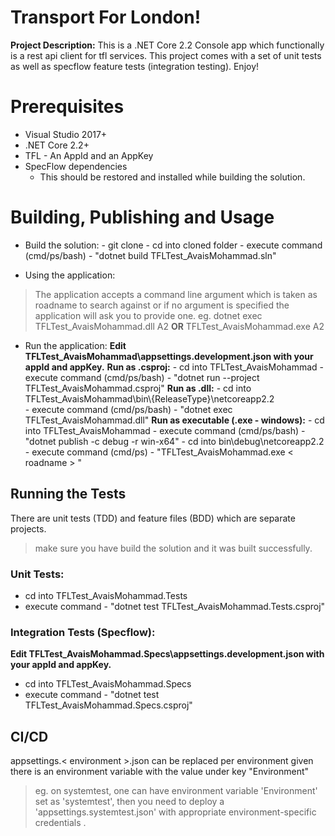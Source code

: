 # Transport For London!

**Project Description:**
	This is a .NET Core 2.2 Console app which functionally is a rest api client for tfl services. This project comes with a set of unit tests as well as specflow feature tests (integration testing). Enjoy!   

# Prerequisites

 - Visual Studio 2017+
 - .NET Core 2.2+
 - TFL - An AppId and an AppKey
 - SpecFlow dependencies
	 - This should be restored and installed while building the solution.  

# Building, Publishing and Usage

 - Build the solution:
	   - git clone
	   - cd into cloned folder
	   - execute command (cmd/ps/bash) - "dotnet build TFLTest_AvaisMohammad.sln"
	  
 - Using the application:
 > The application accepts a command line argument which is taken as roadname to search against or if no argument is specified the application will ask you to provide one.
 > eg. dotnet exec TFLTest_AvaisMohammad.dll A2 **OR** TFLTest_AvaisMohammad.exe A2
 - Run the application:
    **Edit TFLTest_AvaisMohammad\appsettings.development.json with your appId and appKey.**
	    **Run as .csproj:**
	   - cd into TFLTest_AvaisMohammad
	   - execute command (cmd/ps/bash) - "dotnet run --project TFLTest_AvaisMohammad.csproj"
	   **Run as .dll:**
	   - cd into TFLTest_AvaisMohammad\bin\\{ReleaseType}\netcoreapp2.2\
	   - execute command (cmd/ps/bash) - "dotnet exec TFLTest_AvaisMohammad.dll"
	   **Run as executable (.exe - windows):**
	   - cd into TFLTest_AvaisMohammad
	   - execute command (cmd/ps/bash) - "dotnet publish -c debug -r win-x64" 
	   - cd into bin\debug\netcoreapp2.2\
	   - execute command (cmd/ps) - "TFLTest_AvaisMohammad.exe < roadname > " 	   

## Running the Tests

There are unit tests (TDD) and feature files (BDD) which are separate projects.
>make sure you have build the solution and it was built successfully.

### Unit Tests:

 - cd into TFLTest_AvaisMohammad.Tests
 - execute command - "dotnet test TFLTest_AvaisMohammad.Tests.csproj"

### Integration Tests (Specflow):
**Edit TFLTest_AvaisMohammad.Specs\appsettings.development.json with your appId and appKey.**
 - cd into TFLTest_AvaisMohammad.Specs
 - execute command - "dotnet test TFLTest_AvaisMohammad.Specs.csproj"

 ## CI/CD
 appsettings.< environment >.json can be replaced per environment given there is an environment variable with the value under key "Environment"
 > eg. on systemtest, one can have environment variable 'Environment' set as 'systemtest', then you need to deploy a 'appsettings.systemtest.json' with appropriate environment-specific credentials .